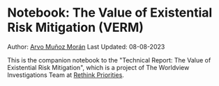 # Notebook: The Value of Existential Risk Mitigation (VERM)

Author: [Arvo Muñoz Morán](https://www.arvomm.com/)
Last Updated: 08-08-2023

This is the companion notebook to the "Technical Report: The Value of Existential Risk Mitigation", which is a project of The Worldview Investigations Team at [Rethink Priorities](https://rethinkpriorities.org/research).
